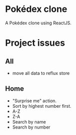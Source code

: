 # Pokédex clone
A Pokédex clone using ReactJS.

# Project issues
## All
* move all data to reflux store

## Home
* "Surprise me" action.
* Sort by highest number first.
* A-Z
* Z-A
* Search by name
* Search by number
